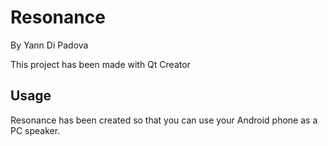# Resonance

By Yann Di Padova

This project has been made with Qt Creator

## Usage

Resonance has been created so that you can use your Android phone as a PC speaker.